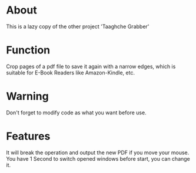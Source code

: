 # About
This is a lazy copy of the other project 'Taaghche Grabber'

# Function
Crop pages of a pdf file to save it again with a narrow edges,
which is suitable for E-Book Readers like Amazon-Kindle, etc.

# Warning
Don't forget to modify code as what you want before use.

# Features
It will break the operation and output the new PDF if you move your mouse.
You have 1 Second to switch opened windows before start, you can change it.
